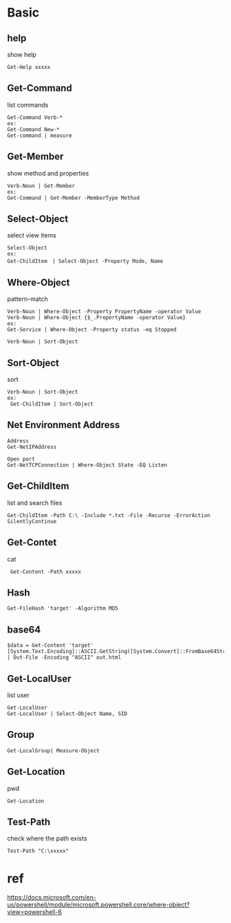 # Basic

## help
show help
```
Get-Help xxxxx
```

## Get-Command
list commands
```
Get-Command Verb-*
ex:
Get-Command New-*
Get-command | measure
```

## Get-Member
show method and properties
```
Verb-Noun | Get-Member
ex:
Get-Command | Get-Member -MemberType Method
```

## Select-Object
select view items
```
Select-Object
ex:
Get-ChildItem　| Select-Object -Property Mode, Name
```
## Where-Object
pattern-match
```
Verb-Noun | Where-Object -Property PropertyName -operator Value
Verb-Noun | Where-Object {$_.PropertyName -operator Value}
ex:
Get-Service | Where-Object -Property status -eq Stopped

Verb-Noun | Sort-Object
```
## Sort-Object
sort
```
Verb-Noun | Sort-Object
ex:
 Get-ChildItem | Sort-Object
```

## Net Environment Address
```
Address
Get-NetIPAddress

Open port
Get-NetTCPConnection | Where-Object State -EQ Listen
```

## Get-ChildItem
list and search files
```
Get-ChildItem -Path C:\ -Include *.txt -File -Recurse -ErrorAction SilentlyContinue
```

## Get-Contet
cat
```
 Get-Content -Path xxxxx
```

## Hash
```
Get-FileHash 'target' -Algorithm MD5
```
## base64
```
$data = Get-Content 'target' 
[System.Text.Encoding]::ASCII.GetString([System.Convert]::FromBase64String($data)) | Out-File -Encoding "ASCII" out.html
```

## Get-LocalUser
list user
```
Get-LocalUser
Get-LocalUser | Select-Object Name, SID
```

## Group
```
Get-LocalGroup| Measure-Object
```



 ## Get-Location
pwd
```
Get-Location
```

## Test-Path
check where the path exists
```
Test-Path "C:\xxxxx"
```

# ref
https://docs.microsoft.com/en-us/powershell/module/microsoft.powershell.core/where-object?view=powershell-6
